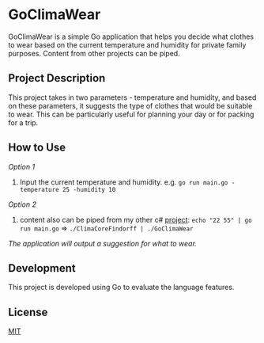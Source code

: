 # GoClimaWear

GoClimaWear is a simple Go application that helps you decide what clothes to wear based on the current temperature and humidity for private family purposes. Content from other projects can be piped.

## Project Description

This project takes in two parameters - temperature and humidity, and based on these parameters, it suggests the type of clothes that would be suitable to wear. This can be particularly useful for planning your day or for packing for a trip.

## How to Use
*Option 1*
1. Input the current temperature and humidity. e.g. `go run main.go -temperature 25 -humidity 10`

*Option 2*
1. content also can be piped from my other c# [project](https://github.com/phpanhey/ClimaCoreFindorff): `echo "22 55" | go run main.go` => `./ClimaCoreFindorff | ./GoClimaWear`

*The application will output a suggestion for what to wear.*


## Development

This project is developed using Go to evaluate the language features. 

## License

[MIT](https://choosealicense.com/licenses/mit/)
